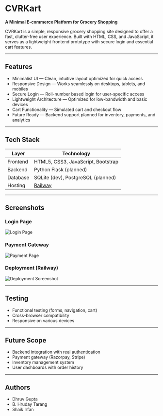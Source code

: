 # CVRKart

**A Minimal E-commerce Platform for Grocery Shopping**

CVRKart is a simple, responsive grocery shopping site designed to offer a fast, clutter-free user experience. Built with HTML, CSS, and JavaScript, it serves as a lightweight frontend prototype with secure login and essential cart features.

---

## Features

- Minimalist UI — Clean, intuitive layout optimized for quick access
- Responsive Design — Works seamlessly on desktops, tablets, and mobiles
- Secure Login — Roll-number based login for user-specific access
- Lightweight Architecture — Optimized for low-bandwidth and basic devices
- Cart Functionality — Simulated cart and checkout flow
- Future Ready — Backend support planned for inventory, payments, and analytics

---

## Tech Stack

| Layer       | Technology                         |
|-------------|------------------------------------|
| Frontend    | HTML5, CSS3, JavaScript, Bootstrap |
| Backend     | Python Flask (planned)             |
| Database    | SQLite (dev), PostgreSQL (planned) |
| Hosting     | [Railway](https://railway.app)     |

---

## Screenshots

### Login Page
![Login Page](relative/path/to/login.jpg)

### Payment Gateway
![Payment Page](relative/path/to/payment-screenshot.png)

### Deployment (Railway)
![Deployment Screenshot](images/railway-deployment.png)

---

## Testing

- Functional testing (forms, navigation, cart)
- Cross-browser compatibility
- Responsive on various devices

---

## Future Scope

- Backend integration with real authentication
- Payment gateway (Razorpay, Stripe)
- Inventory management system
- User dashboards with order history

---

## Authors

- Dhruv Gupta
- B. Hruday Tarang 
- Shaik Irfan
